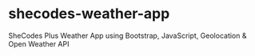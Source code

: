 # shecodes-weather-app
 SheCodes Plus Weather App using Bootstrap, JavaScript, Geolocation & Open Weather API

